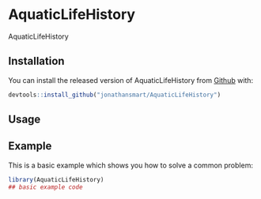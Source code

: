 # AquaticLifeHistory

<!-- badges: start -->
<!-- badges: end -->

AquaticLifeHistory 

## Installation

You can install the released version of AquaticLifeHistory from [Github](https://github.com/jonathansmart/AquaticLifeHistory) with:

``` r
devtools::install_github("jonathansmart/AquaticLifeHistory")
```
## Usage


## Example

This is a basic example which shows you how to solve a common problem:

``` r
library(AquaticLifeHistory)
## basic example code
```

